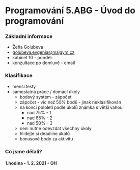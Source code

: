 # Programování 5.ABG - Úvod do programování

### Základní informace
- Žeňa Golubeva
- golubeva.evgenia@malgym.cz
- kabinet 10 - pondělí
- konzultace po domluvě - email

### Klasifikace
- menší testy
- samostatná práce / domácí úkoly
  - bodový systém - zápočet
  - zápočet - víc než 50% bodů - jinak neklasifikován
  - na konci pololetí podle úkolů známka s větší vahou
    - nad 75% - 1
    - nad 65% - 2
    - nad 50% - 3
  - není nutné odevzdat všechny úkoly
  - hlídejte si deadline úkolů
  - bonusové body za aktivitu

### Co jsme dělali?
#### 1.hodina - 1. 2. 2021 - OH
